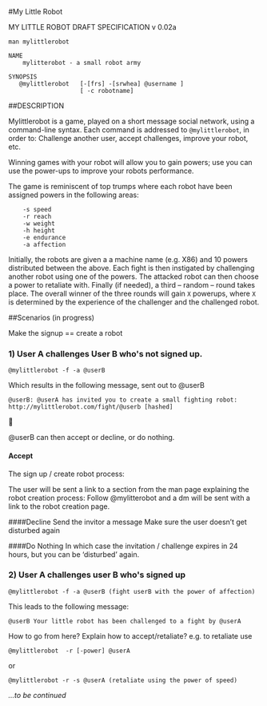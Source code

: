 #My Little Robot

MY LITTLE ROBOT DRAFT SPECIFICATION  v 0.02a

	man mylittlerobot	NAME		mylitterobot - a small robot army	SYNOPSIS       @mylittlerobot 	[-[frs]	-[srwhea] @username ]       					[ -c robotname]       							##DESCRIPTIONMylittlerobot is a game, played on a short message social network, using a command-line syntax. Each command is addressed to `@mylittlerobot`, in order to:Challenge another user, accept challenges, improve your robot, etc.
Winning games with your robot will allow you to gain powers; use you can use the power-ups to improve your robots performance.
The game is reminiscent of top trumps where each robot have been assigned powers in the following areas:       	-s speed		-r reach 		-w weight		-h height		-e endurance		-a affectionInitially, the robots are given a a machine name (e.g. X86) and 10 powers distributed between the above. Each fight is then instigated by challenging another robot using one of the powers. The attacked robot can then choose a power to retaliate with. Finally (if needed), a third – random – round takes place. The overall winner of the three rounds will gain `X` powerups, where `X` is determined by the experience of the challenger and the challenged robot. ##Scenarios (in progress)Make the signup == create a robot### 1) User A challenges User B who's not signed up.		@mylittlerobot -f -a @userB	Which results in the following message, sent out to @userB	@userB: @userA has invited you to create a small fighting robot: http://mylittlerobot.com/fight/@userb [hashed]			@userB can then accept or decline, or do nothing. #### AcceptThe sign up / create robot process:The user will be sent a link to a section from the man page explaining the robot creation process: Follow @mylitterobot and a dm will be sent with a link to the robot creation page.####DeclineSend the invitor a messageMake sure the user doesn’t get disturbed again####Do NothingIn which case the invitation / challenge expires in 24 hours, but you can be ‘disturbed’ again.		### 2) User A challenges user B who's signed up	@mylittlerobot -f -a @userB (fight userB with the power of affection)This leads to the following message:	@userB Your little robot has been challenged to a fight by @userA 
How to go from here? Explain how to accept/retaliate? e.g. to retaliate use 
	@mylittlerobot  -r [-power] @userA 
or		@mylittlerobot -r -s @userA (retaliate using the power of speed)	_…to be continued_		